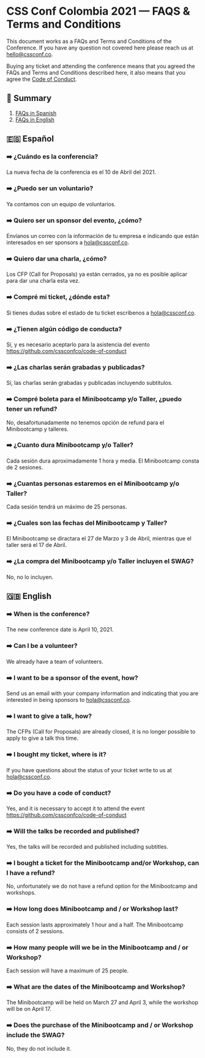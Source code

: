 # CSS Conf Colombia 2021 — FAQS & Terms and Conditions
This document works as a FAQs and Terms and Conditions of the Conference. If you have any question not covered here please reach us at [hello@cssconf.co](mailto:hello@cssconf.co).

Buying any ticket and attending the conference means that you agreed the FAQs and Terms and Conditions described here, it also means that you agree the [Code of Conduct](https://github.com/cssconfco/code-of-conduct).

## 📖  Summary
1. [FAQs in Spanish](https://github.com/cssconfco/faqs#-espa%C3%B1ol)
2. [FAQs in English](https://github.com/cssconfco/faqs#-english)

## 🇪🇸 Español

### ➡️ ¿Cuándo es la conferencia?
La nueva fecha de la conferencia es el 10 de Abril del 2021.

### ➡️ ¿Puedo ser un voluntario?
Ya contamos con un equipo de voluntarios.

### ➡️ Quiero ser un sponsor del evento, ¿cómo?
Envíanos un correo con la información de tu empresa e indicando que están interesados en ser sponsors a hola@cssconf.co.

### ➡️ Quiero dar una charla, ¿cómo?
Los CFP (Call for Proposals) ya están cerrados, ya no es posible aplicar para dar una charla esta vez.

### ➡️ Compré mi ticket, ¿dónde esta?
Si tienes dudas sobre el estado de tu ticket escríbenos a hola@cssconf.co.

### ➡️ ¿Tienen algún código de conducta?
Sí, y es necesario aceptarlo para la asistencia del evento https://github.com/cssconfco/code-of-conduct

### ➡️ ¿Las charlas serán grabadas y publicadas?
Sí, las charlas serán grabadas y publicadas incluyendo subtitulos.

### ➡️ Compré boleta para el Minibootcamp y/o Taller, ¿puedo tener un refund?
No, desafortunadamente no tenemos opción de refund para el Minibootcamp y talleres.

### ➡️ ¿Cuanto dura Minibootcamp y/o Taller?
Cada sesión dura aproximadamente 1 hora y media. El Minibootcamp consta de 2 sesiones.

### ➡️ ¿Cuantas personas estaremos en el Minibootcamp y/o Taller?
Cada sesión tendrá un máximo de 25 personas.

### ➡️ ¿Cuales son las fechas del Minibootcamp y Taller?
El Minibootcamp se diractara el 27 de Marzo y 3 de Abril, mientras que el taller será el 17 de Abril.

### ➡️ ¿La compra del Minibootcamp y/o Taller incluyen el SWAG?
No, no lo incluyen.

## 🇬🇧 English

### ➡️ When is the conference?
The new conference date is April 10, 2021.

### ➡️ Can I be a volunteer?
We already have a team of volunteers.

### ➡️ I want to be a sponsor of the event, how?
Send us an email with your company information and indicating that you are interested in being sponsors to hola@cssconf.co.

### ➡️ I want to give a talk, how?
The CFPs (Call for Proposals) are already closed, it is no longer possible to apply to give a talk this time.

### ➡️ I bought my ticket, where is it?
If you have questions about the status of your ticket write to us at hola@cssconf.co.

### ➡️ Do you have a code of conduct?
Yes, and it is necessary to accept it to attend the event https://github.com/cssconfco/code-of-conduct

### ➡️ Will the talks be recorded and published?
Yes, the talks will be recorded and published including subtitles.

### ➡️ I bought a ticket for the Minibootcamp and/or Workshop, can I have a refund?
No, unfortunately we do not have a refund option for the Minibootcamp and workshops.

### ➡️ How long does Minibootcamp and / or Workshop last?
Each session lasts approximately 1 hour and a half. The Minibootcamp consists of 2 sessions.

### ➡️ How many people will we be in the Minibootcamp and / or Workshop?
Each session will have a maximum of 25 people.

### ➡️ What are the dates of the Minibootcamp and Workshop?
The Minibootcamp will be held on March 27 and April 3, while the workshop will be on April 17.

### ➡️ Does the purchase of the Minibootcamp and / or Workshop include the SWAG?
No, they do not include it.
